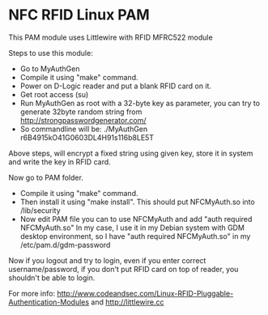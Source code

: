 NFC RFID Linux PAM
=============

This PAM module uses Littlewire with RFID MFRC522 module

Steps to use this module:
- Go to MyAuthGen
- Compile it using "make" command.
- Power on D-Logic reader and put a blank RFID card on it.
- Get root access (su)
- Run MyAuthGen as root with a 32-byte key as parameter, you can try to generate 32byte random string from http://strongpasswordgenerator.com/
- So commandline will be: ./MyAuthGen r6B4915kO41G0603DL4H91s116b8LE5T

Above steps, will encrypt a fixed string using given key, store it in system and write the key in RFID card.

Now go to PAM folder.
- Compile it using "make" command.
- Then install it using "make install". This should put NFCMyAuth.so into /lib/security
- Now edit PAM file you can to use NFCMyAuth and add "auth required NFCMyAuth.so"
In my case, I use it in my Debian system with GDM desktop environment, so I have "auth required NFCMyAuth.so" in my /etc/pam.d/gdm-password

Now if you logout and try to login, even if you enter correct username/password, if you don't put RFID card on top of reader, you shouldn't be able to login.

For more info: http://www.codeandsec.com/Linux-RFID-Pluggable-Authentication-Modules and http://littlewire.cc
